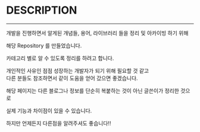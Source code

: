 # DESCRIPTION
***

개발을 진행하면서 알게된 개념들, 용어, 라이브러리 들을 정리 및 아카이빙 하기 위해 

해당 Repository 를 만들었습니다.

카테고리 별로 알 수 있도록 정리를 하려고 합니다.

개인적인 사유인 점점 성장하는 개발자가 되기 위해 필요할 것 같고  
다른 분들도 참조하면서 같이 도움을 얻어 갔으면 좋겠습니다.  


해당 페이지는 다른 블로그나 정보를 단순히 복붙하는 것이 아닌 글쓴이가 정리한 것으로 

실제 기능과 차이점이 있을 수 있습니다.

하지만 언제든지 다른점을 알려주셔도 좋습니다!! 



